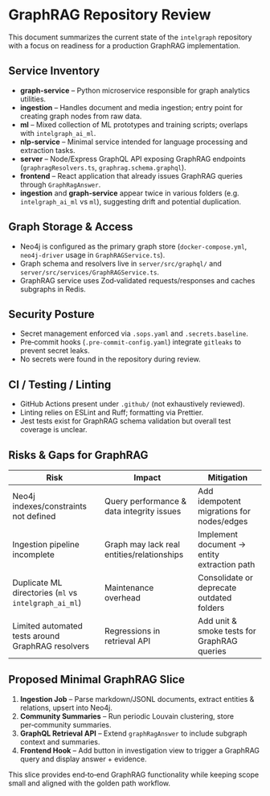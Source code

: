 # GraphRAG Repository Review

This document summarizes the current state of the `intelgraph` repository with a focus on readiness for a production GraphRAG implementation.

## Service Inventory

- **graph-service** – Python microservice responsible for graph analytics utilities.
- **ingestion** – Handles document and media ingestion; entry point for creating graph nodes from raw data.
- **ml** – Mixed collection of ML prototypes and training scripts; overlaps with `intelgraph_ai_ml`.
- **nlp-service** – Minimal service intended for language processing and extraction tasks.
- **server** – Node/Express GraphQL API exposing GraphRAG endpoints (`graphragResolvers.ts`, `graphrag.schema.graphql`).
- **frontend** – React application that already issues GraphRAG queries through `GraphRagAnswer`.
- **ingestion** and **graph-service** appear twice in various folders (e.g. `intelgraph_ai_ml` vs `ml`), suggesting drift and potential duplication.

## Graph Storage & Access

- Neo4j is configured as the primary graph store (`docker-compose.yml`, `neo4j-driver` usage in `GraphRAGService.ts`).
- Graph schema and resolvers live in `server/src/graphql/` and `server/src/services/GraphRAGService.ts`.
- GraphRAG service uses Zod‑validated requests/responses and caches subgraphs in Redis.

## Security Posture

- Secret management enforced via `.sops.yaml` and `.secrets.baseline`.
- Pre‑commit hooks (`.pre-commit-config.yaml`) integrate `gitleaks` to prevent secret leaks.
- No secrets were found in the repository during review.

## CI / Testing / Linting

- GitHub Actions present under `.github/` (not exhaustively reviewed).
- Linting relies on ESLint and Ruff; formatting via Prettier.
- Jest tests exist for GraphRAG schema validation but overall test coverage is unclear.

## Risks & Gaps for GraphRAG

| Risk                                                  | Impact                                     | Mitigation                                  |
| ----------------------------------------------------- | ------------------------------------------ | ------------------------------------------- |
| Neo4j indexes/constraints not defined                 | Query performance & data integrity issues  | Add idempotent migrations for nodes/edges   |
| Ingestion pipeline incomplete                         | Graph may lack real entities/relationships | Implement document → entity extraction path |
| Duplicate ML directories (`ml` vs `intelgraph_ai_ml`) | Maintenance overhead                       | Consolidate or deprecate outdated folders   |
| Limited automated tests around GraphRAG resolvers     | Regressions in retrieval API               | Add unit & smoke tests for GraphRAG queries |

## Proposed Minimal GraphRAG Slice

1. **Ingestion Job** – Parse markdown/JSONL documents, extract entities & relations, upsert into Neo4j.
2. **Community Summaries** – Run periodic Louvain clustering, store per‑community summaries.
3. **GraphQL Retrieval API** – Extend `graphRagAnswer` to include subgraph context and summaries.
4. **Frontend Hook** – Add button in investigation view to trigger a GraphRAG query and display answer + evidence.

This slice provides end‑to‑end GraphRAG functionality while keeping scope small and aligned with the golden path workflow.
